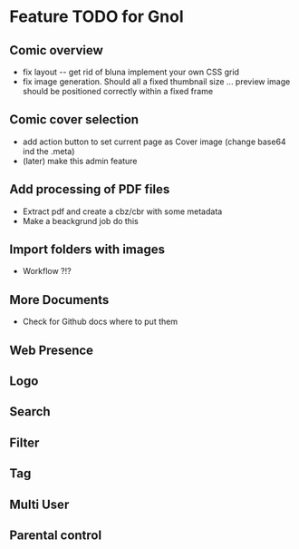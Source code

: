 # Feature TODO for Gnol 

## Comic overview 
- fix layout -- get rid of bluna implement your own CSS grid
- fix image generation. Should all a fixed thumbnail size ... preview image should be positioned correctly within a fixed frame

## Comic cover  selection
- add action button to set current page as Cover image (change base64 ind the .meta)
- (later) make this admin feature

## Add processing of PDF files
- Extract pdf and create a cbz/cbr with some metadata
- Make a beackgrund job do this

## Import folders with images
- Workflow ?!?

## More Documents
- Check for Github docs where to put them

## Web Presence

## Logo

## Search

## Filter

## Tag

## Multi User

## Parental control